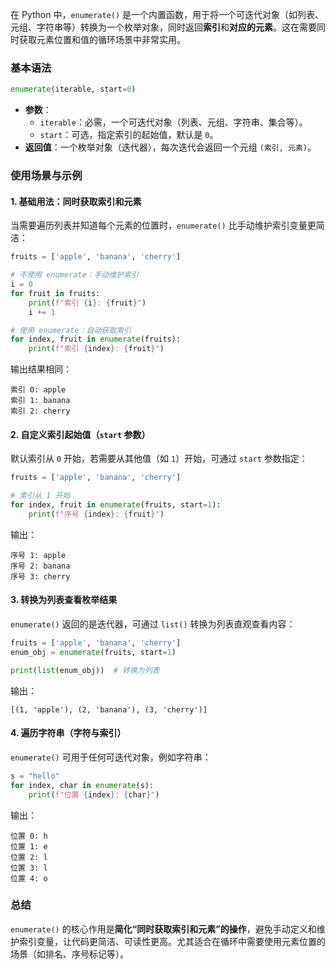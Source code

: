 在 Python 中，`enumerate()` 是一个内置函数，用于将一个可迭代对象（如列表、元组、字符串等）转换为一个枚举对象，同时返回**索引**和**对应的元素**。这在需要同时获取元素位置和值的循环场景中非常实用。


### **基本语法**
```python
enumerate(iterable, start=0)
```
- **参数**：
  - `iterable`：必需，一个可迭代对象（列表、元组、字符串、集合等）。
  - `start`：可选，指定索引的起始值，默认是 `0`。
- **返回值**：一个枚举对象（迭代器），每次迭代会返回一个元组 `(索引, 元素)`。


### **使用场景与示例**

#### 1. 基础用法：同时获取索引和元素
当需要遍历列表并知道每个元素的位置时，`enumerate()` 比手动维护索引变量更简洁：

```python
fruits = ['apple', 'banana', 'cherry']

# 不使用 enumerate：手动维护索引
i = 0
for fruit in fruits:
    print(f"索引 {i}: {fruit}")
    i += 1

# 使用 enumerate：自动获取索引
for index, fruit in enumerate(fruits):
    print(f"索引 {index}: {fruit}")
```

输出结果相同：
```
索引 0: apple
索引 1: banana
索引 2: cherry
```


#### 2. 自定义索引起始值（`start` 参数）
默认索引从 `0` 开始，若需要从其他值（如 `1`）开始，可通过 `start` 参数指定：

```python
fruits = ['apple', 'banana', 'cherry']

# 索引从 1 开始
for index, fruit in enumerate(fruits, start=1):
    print(f"序号 {index}: {fruit}")
```

输出：
```
序号 1: apple
序号 2: banana
序号 3: cherry
```


#### 3. 转换为列表查看枚举结果
`enumerate()` 返回的是迭代器，可通过 `list()` 转换为列表直观查看内容：

```python
fruits = ['apple', 'banana', 'cherry']
enum_obj = enumerate(fruits, start=1)

print(list(enum_obj))  # 转换为列表
```

输出：
```
[(1, 'apple'), (2, 'banana'), (3, 'cherry')]
```


#### 4. 遍历字符串（字符与索引）
`enumerate()` 可用于任何可迭代对象，例如字符串：

```python
s = "hello"
for index, char in enumerate(s):
    print(f"位置 {index}: {char}")
```

输出：
```
位置 0: h
位置 1: e
位置 2: l
位置 3: l
位置 4: o
```


### **总结**
`enumerate()` 的核心作用是**简化“同时获取索引和元素”的操作**，避免手动定义和维护索引变量，让代码更简洁、可读性更高。尤其适合在循环中需要使用元素位置的场景（如排名、序号标记等）。
